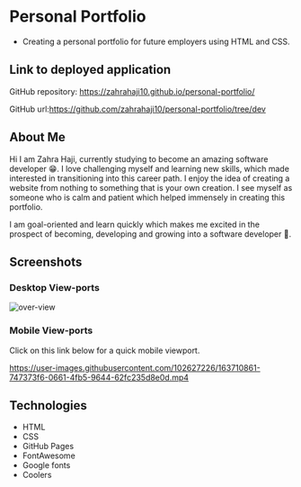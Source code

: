 # Personal Portfolio

- Creating a personal portfolio for future employers using HTML and CSS.

## Link to deployed application

GitHub repository: https://zahrahaji10.github.io/personal-portfolio/

GitHub url:https://github.com/zahrahaji10/personal-portfolio/tree/dev

## About Me

Hi I am Zahra Haji, currently studying to become an amazing software developer :grin:. I love challenging myself and learning new skills, which made interested in transitioning into this career path. I enjoy the idea of creating a website from nothing to something that is your own creation. I see myself as someone who is calm and patient which helped immensely in creating this portfolio.

I am goal-oriented and learn quickly which makes me excited in the prospect of becoming, developing and growing into a software developer :slightly_smiling_face:.

## Screenshots

### Desktop View-ports

![over-view](https://user-images.githubusercontent.com/102627226/163708973-43082fdf-4a6a-45d3-9177-e2f873e65edf.jpeg)

### Mobile View-ports

Click on this link below for a quick mobile viewport.

https://user-images.githubusercontent.com/102627226/163710861-747373f6-0661-4fb5-9644-62fc235d8e0d.mp4

## Technologies

- HTML
- CSS
- GitHub Pages
- FontAwesome
- Google fonts
- Coolers
